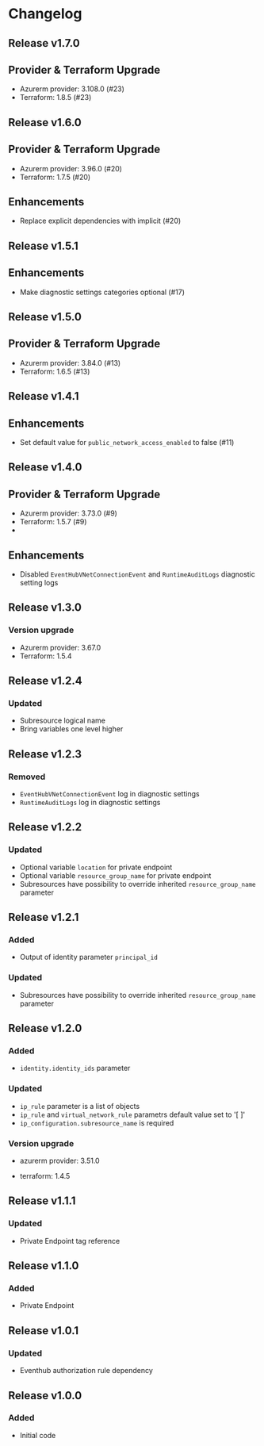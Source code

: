 # Changelog

## Release v1.7.0

## Provider & Terraform Upgrade
- Azurerm provider: 3.108.0 (#23)
- Terraform: 1.8.5 (#23)
   
## Release v1.6.0

## Provider & Terraform Upgrade

- Azurerm provider: 3.96.0 (#20)
- Terraform: 1.7.5 (#20)

## Enhancements

- Replace explicit dependencies with implicit (#20)
   
## Release v1.5.1

## Enhancements

- Make diagnostic settings categories optional (#17)


   
## Release v1.5.0

## Provider & Terraform Upgrade
- Azurerm provider: 3.84.0 (#13)
- Terraform: 1.6.5 (#13)
   
## Release v1.4.1

## Enhancements

- Set default value for `public_network_access_enabled` to false (#11)


   
## Release v1.4.0

## Provider & Terraform Upgrade
- Azurerm provider: 3.73.0 (#9)
- Terraform: 1.5.7 (#9)
- 
## Enhancements
- Disabled `EventHubVNetConnectionEvent` and `RuntimeAuditLogs` diagnostic setting logs

   
## Release v1.3.0

### Version upgrade
- Azurerm provider: 3.67.0
- Terraform: 1.5.4
   
## Release v1.2.4

### Updated
- Subresource logical name
- Bring variables one level higher
   
## Release v1.2.3

### Removed
- `EventHubVNetConnectionEvent` log in diagnostic settings
- `RuntimeAuditLogs` log  in diagnostic settings
   
## Release v1.2.2

### Updated
- Optional variable `location` for private endpoint
- Optional variable  `resource_group_name` for private endpoint
- Subresources have possibility to override inherited `resource_group_name` parameter
   
## Release v1.2.1

### Added
- Output of identity parameter `principal_id` 

### Updated
- Subresources have possibility to override inherited `resource_group_name` parameter
   
## Release v1.2.0

### Added

- `identity.identity_ids` parameter

### Updated
- `ip_rule` parameter is a list of objects
- `ip_rule` and `virtual_network_rule` parametrs default value set to '[ ]'
- `ip_configuration.subresource_name` is required

### Version upgrade

- azurerm provider: 3.51.0

- terraform: 1.4.5
   
## Release v1.1.1

### Updated

- Private Endpoint tag reference
   
## Release v1.1.0

### Added

- Private Endpoint
   
## Release v1.0.1

### Updated
- Eventhub authorization rule dependency
   
## Release v1.0.0

### Added
- Initial code
   